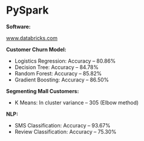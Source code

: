 # PySpark

**Software:**

www.databricks.com


**Customer Churn Model:**
* Logistics Regression: Accuracy – 80.86%
* Decision Tree: Accuracy – 84.78%
* Random Forest: Accuracy – 85.82%
* Gradient Boosting: Accuracy – 86.50%


**Segmenting Mall Customers:**
* K Means: In cluster variance – 305 (Elbow method) 


**NLP:**
* SMS Classification: Accuracy – 93.67%
* Review Classification: Accuracy – 75.30%
